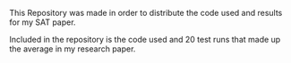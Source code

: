 This Repository was made in order to distribute the code used and results for my SAT paper.

Included in the repository is the code used and 20 test runs that made up the average in my research paper.
